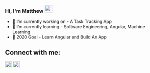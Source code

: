 ### Hi, I'm Matthew <img src="https://media.giphy.com/media/hvRJCLFzcasrR4ia7z/giphy.gif" width="25px">

- 🔭 I’m currently working on - A Task Tracking App
- 🌱 I’m currently learning - Software Engineering, Angular, Machine Learning
- 🥅 2020 Goal - Learn Angular and Build An App

## Connect with me:
[<img align="left" alt="codeSTACKr | Twitter" width="22px" src="https://cdn.jsdelivr.net/npm/simple-icons@v3/icons/twitter.svg" />][twitter]
[<img align="left" alt="codeSTACKr | LinkedIn" width="22px" src="https://cdn.jsdelivr.net/npm/simple-icons@v3/icons/linkedin.svg" />][linkedin]
<br />

[twitter]: https://twitter.com/mdray1211
[linkedin]: https://www.linkedin.com/in/17robots/
